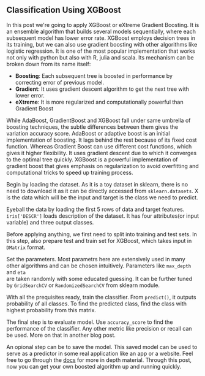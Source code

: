 ## Classification Using XGBoost

In this post we're going to apply XGBoost or eXtreme Gradient Boosting. It is an ensemble algorithm that builds several models sequentially, where each subsequent model has lower error rate. XGBoost employs decision trees in its training, but we can also use gradient boosting with other algorithms like logistic regression. It is one of the most popular implementation that works not only with python but also with R, julia and scala.
Its mechanism can be broken down from its name itself:

- **Boosting**: Each subsequent tree is boosted in performance by correcting error of previous model.
- **Gradient**: It uses gradient descent algorithm to get the next tree with lower error.
- **eXtreme**: It is more regularized and computationally powerful than Gradient Boost

While AdaBoost, GradientBoost and XGBoost fall under same umbrella of boosting techniques, the subtle differences between them gives the variation accuracy score. AdaBoost or adaptive boost is an initial implementation of boosting. It lags behind the rest because of its fixed cost function. Whereas Gradient Boost can use different cost functions, which gives it higher flexibility. It uses gradient descent due to which it converges to the optimal tree quickly. XGBoost is a powerful implementation of gradient boost that gives emphasis on regularization to avoid overfitting and computational tricks to speed up training process.

Begin by loading the dataset. As it is a toy dataset in sklearn, there is no need to download it as it can be directly accessed from `sklearn.datasets`. X is the data which will be the input and target is the class we need to predict.
<script src="https://gist.github.com/pratyakshajha/f3eaa3cd17cf7c87fb2df87f6c28e902.js"></script>

Eyeball the data by loading the first 5 rows of data and target features. `iris['DESCR']` loads description of the dataset. It has four attributes(or input variable) and three output classes. 
<script src="https://gist.github.com/pratyakshajha/1d4c13a02c3299ca638e9a4455a8286a.js"></script>

Before applying anything, we first need to split into training and test sets. In this step, also prepare test and train set for XGBoost, which takes input in `DMatrix` format.
<script src="https://gist.github.com/pratyakshajha/be68dad7ed6e1b99a5cc6da697f56d2d.js"></script>

Set the parameters. Most parametrs here are extensively used in many other algorithms and can be chosen intuitively. Parameters like `max_depth` and `eta`  
are taken randomly with some educated guessing. It can be further tuned by `GridSearchCV` or `RandomizedSearchCV` from sklearn module.
<script src="https://gist.github.com/pratyakshajha/59309994b75fc21448823fef416f1849.js"></script>

With all the prequisites ready, train the classifier. From `predict()`, it outputs probability of all classes. To find the predicted class, find the class with highest probability from this matrix.
<script src="https://gist.github.com/pratyakshajha/4fbd5af83f9880c5e00bf586df275d31.js"></script>

The final step is to evaluate model. Use `accuracy_score` to find the performance of the classifier. Any other metric like precision or recall can be used. More on that in another blog post.
<script src="https://gist.github.com/pratyakshajha/34c572b364b66374d4936f3394371158.js"></script>

An opional step can be to save the model. This saved model can be used to serve as a predictor in some real application like an app or a website. Feel free to go through the [docs](https://xgboost.readthedocs.io/en/latest/python/python_intro.html) for more in depth material.
Through this post, now you can get your own boosted algorithm up and running quickly.